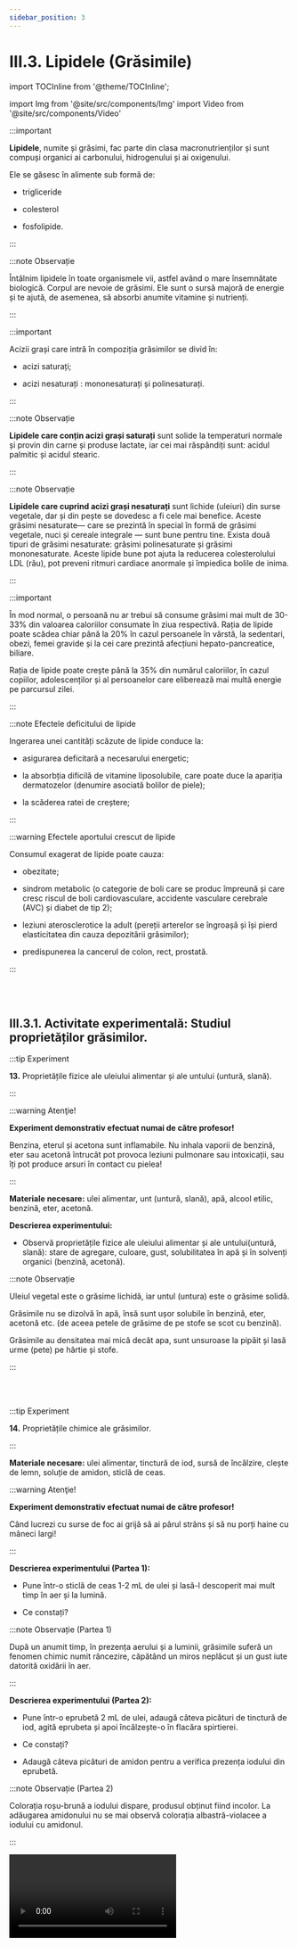 ```yaml
---
sidebar_position: 3
---
```


# III.3. Lipidele (Grăsimile)


import TOCInline from '@theme/TOCInline';

<TOCInline toc={toc} />





import Img from '@site/src/components/Img'
import Video from '@site/src/components/Video'





:::important

**Lipidele**, numite și grăsimi, fac parte din clasa macronutrienților și sunt compuși organici ai carbonului, hidrogenului și ai oxigenului. 

Ele se găsesc în alimente sub formă de:

- trigliceride

- colesterol
 
- fosfolipide.



:::




:::note Observație


Întâlnim lipidele în toate organismele vii, astfel având o mare însemnătate biologică. Corpul are nevoie de grăsimi. Ele sunt o sursă majoră de energie și te ajută, de asemenea, să absorbi anumite vitamine și nutrienți.

:::



:::important

Acizii grași care intră în compoziția grăsimilor se divid în:

- acizi saturați;

- acizi nesaturați : mononesaturați și polinesaturați.



:::


:::note Observație


**Lipidele care conțin acizi grași saturați** sunt solide la temperaturi normale și provin din carne și produse lactate, iar cei mai răspândiți sunt: acidul palmitic și acidul stearic. 

:::

:::note Observație

**Lipidele care cuprind acizi grași nesaturați** sunt lichide (uleiuri) din surse vegetale, dar și din pește se dovedesc a fi cele mai benefice. Aceste grăsimi nesaturate— care se prezintă în special în formă de grăsimi vegetale, nuci și cereale integrale — sunt bune pentru tine. Exista două tipuri de grăsimi nesaturate: grăsimi polinesaturate și grăsimi mononesaturate. Aceste lipide bune pot ajuta la reducerea colesterolului LDL (rău), pot preveni ritmuri cardiace anormale și împiedica bolile de inima.

:::



:::important


În mod normal, o persoană nu ar trebui să consume grăsimi mai mult de 30-33% din valoarea caloriilor consumate în ziua respectivă. Rația de lipide poate scădea chiar până la 20% în cazul persoanele în vârstă, la sedentari, obezi, femei gravide și la cei care prezintă afecțiuni hepato-pancreatice, biliare. 

Rația de lipide poate crește până la 35% din numărul caloriilor, în cazul copiilor, adolescenților și al persoanelor care eliberează mai multă energie pe parcursul zilei.



:::



:::note Efectele deficitului de lipide

Ingerarea unei cantități scăzute de lipide conduce la:

- asigurarea deficitară a necesarului energetic;

- la absorbția dificilă de vitamine liposolubile, care poate duce la apariția dermatozelor (denumire asociată bolilor de piele);

- la scăderea ratei de creștere;



:::



:::warning Efectele aportului crescut de lipide


Consumul exagerat de lipide poate cauza:

- obezitate;

- sindrom metabolic (o categorie de boli care se produc împreună și care cresc riscul de boli cardiovasculare, accidente vasculare cerebrale (AVC) și diabet de tip 2);

- leziuni aterosclerotice la adult (pereții arterelor se îngroașă și își pierd elasticitatea din cauza depozitării grăsimilor);

- predispunerea la cancerul de colon, rect, prostată. 


:::

<br></br>



## III.3.1. Activitate experimentală: Studiul proprietăților grăsimilor.




:::tip Experiment

**13.** Proprietățile fizice ale uleiului alimentar și ale untului (untură, slană).

:::



:::warning Atenţie!


**Experiment demonstrativ efectuat numai de către profesor!**

Benzina, eterul și acetona sunt inflamabile. Nu inhala vaporii de benzină, eter sau acetonă întrucât pot provoca leziuni pulmonare sau intoxicații, sau îți pot produce arsuri în contact cu pielea!


:::



**Materiale necesare:** ulei alimentar, unt (untură, slană), apă, alcool etilic, benzină, eter, acetonă. 


 

**Descrierea experimentului:** 

- Observă proprietățile fizice ale uleiului alimentar  și ale untului(untură, slană): stare de agregare, culoare, gust, solubilitatea în apă și în solvenți organici (benzină, acetonă).
 

:::note Observație

Uleiul vegetal este o grăsime lichidă, iar untul (untura) este o grăsime solidă.

Grăsimile nu se dizolvă în apă, însă sunt ușor solubile în benzină, eter, acetonă etc. (de aceea petele de grăsime de pe stofe se scot cu benzină).

Grăsimile au densitatea mai mică decât apa, sunt unsuroase la pipăit și lasă urme (pete) pe hârtie și stofe.


:::




<br></br>







:::tip Experiment

**14.** Proprietățile chimice ale grăsimilor.

:::


**Materiale necesare:** ulei alimentar, tinctură de iod, sursă de încălzire, clește de lemn, soluție de amidon, sticlă de ceas.



:::warning Atenţie!


**Experiment demonstrativ efectuat numai de către profesor!**

Când lucrezi cu surse de foc ai grijă să ai părul strâns și să nu porți haine cu mâneci largi!



:::




**Descrierea experimentului (Partea 1):** 

- Pune într-o sticlă de ceas 1-2 mL de ulei și lasă-l descoperit mai mult timp în aer și la lumină.
 
- Ce constați?





:::note Observație (Partea 1)

După un anumit timp, în prezența aerului și a luminii, grăsimile suferă un fenomen chimic numit râncezire, căpătând un miros neplăcut și un gust iute datorită oxidării în aer.


:::



**Descrierea experimentului (Partea 2):** 

- Pune într-o eprubetă 2 mL de ulei, adaugă câteva picături de tinctură de iod, agită eprubeta și apoi încălzește-o în flacăra spirtierei. 

- Ce constați? 

- Adaugă câteva picături de amidon pentru a verifica prezența iodului din eprubetă.





:::note Observație (Partea 2)

Colorația roșu-brună a iodului dispare, produsul obținut fiind incolor. La adăugarea amidonului nu se mai observă colorația albastră-violacee a iodului cu amidonul.


:::



<Video src="https://www.youtube.com/embed/BdG2aL5e4M0" />



<br></br>

:::caution Temă

1. Scrie un jurnal reflexiv în care să specifici pentru fiecare zi dintr-o săptămână ce alimente cu lipide ai mâncat și ce cantitate de lipide ai avut în fiecare zi.


:::






<br></br>
<br></br>




